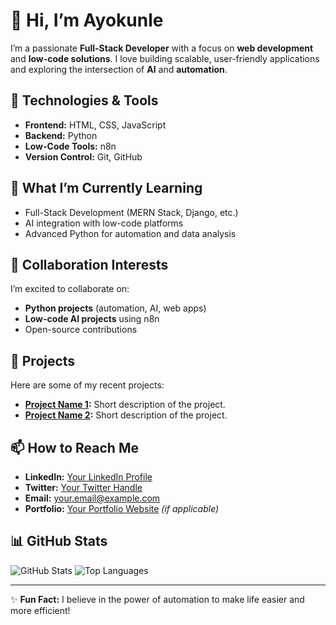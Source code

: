 # 👋 Hi, I’m Ayokunle

I’m a passionate **Full-Stack Developer** with a focus on **web development** and **low-code solutions**. I love building scalable, user-friendly applications and exploring the intersection of **AI** and **automation**.

## 🔧 Technologies & Tools
- **Frontend:** HTML, CSS, JavaScript
- **Backend:** Python
- **Low-Code Tools:** n8n
- **Version Control:** Git, GitHub

## 🌱 What I’m Currently Learning
- Full-Stack Development (MERN Stack, Django, etc.)
- AI integration with low-code platforms
- Advanced Python for automation and data analysis

## 💞️ Collaboration Interests
I’m excited to collaborate on:
- **Python projects** (automation, AI, web apps)
- **Low-code AI projects** using n8n
- Open-source contributions

## 🚀 Projects
Here are some of my recent projects:
- **[Project Name 1](link):** Short description of the project.
- **[Project Name 2](link):** Short description of the project.

## 📫 How to Reach Me
- **LinkedIn:** [Your LinkedIn Profile](link)
- **Twitter:** [Your Twitter Handle](link)
- **Email:** your.email@example.com
- **Portfolio:** [Your Portfolio Website](link) *(if applicable)*

## 📊 GitHub Stats
![GitHub Stats](https://github-readme-stats.vercel.app/api?username=ayothedoc3&show_icons=true&theme=dark)
![Top Languages](https://github-readme-stats.vercel.app/api/top-langs/?username=ayothedoc3&layout=compact&theme=dark)

---

✨ **Fun Fact:** I believe in the power of automation to make life easier and more efficient!
